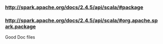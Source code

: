 ### http://spark.apache.org/docs/2.4.5/api/scala/#package
### http://spark.apache.org/docs/2.4.5/api/scala/#org.apache.spark.package

Good Doc files
